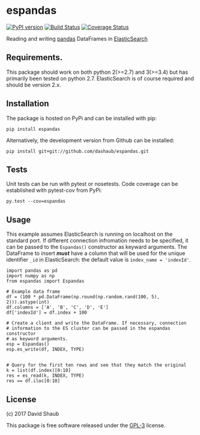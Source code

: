 # espandas
[![PyPI version](https://badge.fury.io/py/espandas.svg)](https://badge.fury.io/py/espandas)
[![Build Status](https://travis-ci.org/dashaub/espandas.svg?branch=master)](https://travis-ci.org/dashaub/espandas)
[![Coverage Status](https://coveralls.io/repos/github/dashaub/espandas/badge.svg?branch=master)](https://coveralls.io/github/dashaub/espandas?branch=master)

Reading and writing [pandas](http://pandas.pydata.org/) DataFrames in [ElasticSearch](https://www.elastic.co/)

## Requirements.
This package should work on both python 2(>=2.7) and 3(>=3.4) but has primarily been tested on python 2.7. ElasticSearch is of course required and should be version 2.x.

## Installation
The package is hosted on PyPi and can be installed with pip:
```
pip install espandas
```
Alternatively, the development version from Github can be installed:
```
pip install git+git://github.com/dashaub/espandas.git
```

## Tests
Unit tests can be run with pytest or nosetests. Code coverage can be established with pytest-cov from PyPi:
```
py.test --cov=espandas
```

## Usage
This example assumes ElasticSearch is running on localhost on the standard port. If different connection infromation needs to be specified, it can be passed to the `Espandas()` constructor as keyward arguments. The DataFrame to insert ***must*** have a column that will be used for the unique identifier `_id` in ElasticSearch: the default value is `index_name = 'indexId'`.
```
import pandas as pd
import numpy as np
from espandas import Espandas

# Example data frame
df = (100 * pd.DataFrame(np.round(np.random.rand(100, 5), 2))).astype(int)
df.columns = ['A', 'B', 'C', 'D', 'E']
df['indexId'] = df.index + 100

# Create a client and write the DataFrame. If necessary, connection
# information to the ES cluster can be passed in the espandas constructor
# as keyword arguments.
esp = Espandas()
esp.es_write(df, INDEX, TYPE)


# Query for the first ten rows and see that they match the original
k = list(df.index)[0:10]
res = es_read(k, INDEX, TYPE)
res == df.iloc[0:10]
```

## License
(c) 2017 David Shaub

This package is free software released under the [GPL-3](http://www.gnu.org/licenses/gpl-3.0.en.html) license.
